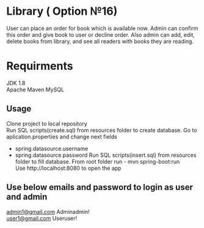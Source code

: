 # Library ( Option №16)

User can place an order for book which is available now.
Admin can confirm this order and give book to user or decline order.
Also admin can add, edit, delete books from library, and see all readers with books they are reading.


# Requirments

JDK 1.8  
Apache Maven
MySQL

## Usage

Clone project to local repository  
Run SQL scripts(create.sql) from resources folder to create database.
Go to aplication.properties and change next fields
 - spring.datasource.username
 - spring.datasource.password
Run SQL scripts(insert.sql) from resources folder to fill database.
From root folder run - mvn spring-boot:run  
Use http://localhost:8080 to open the app

## Use below emails and password to login as user and admin
admin1@gmail.com  Adminadmin!  
user1@gmail.com   Useruser!

```

